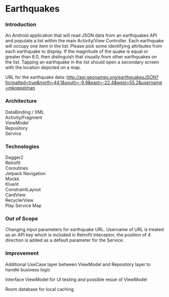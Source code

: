 # Earthquakes

### Introduction

An Android application that will read JSON data from an earthquakes API and populate a list within the main 
Activity/View Controller.  Each earthquake will occupy one item in the list.  Please pick some identifying 
attributes from each earthquake to display.  If the magnitude of the quake is equal or greater than 8.0, 
then distinguish that visually from other earthquakes on the list.  Tapping an earthquake in the list should 
open a secondary screen with the location depicted on a map.

URL for the earthquake data:  http://api.geonames.org/earthquakesJSON?formatted=true&north=44.1&south=-9.9&east=-22.4&west=55.2&username=mkoppelman

### Architecture
DataBinding / XML <br />
Activity/Fragment <br />
ViewModel <br />
Repository <br />
Service <br />

### Technologies
Dagger2<br />
Retrofit<br />
Coroutines<br />
Jetpack Navigation<br />
Mockk<br />
Kluent<br />
ConstraintLayout <br />
CardView <br />
RecyclerView <br />
Play Service Map<br />

### Out of Scope
Changing input parameters for earthquake URL. Username of URL is treated as an API key which is included in Retrofit inteceptor, the position of 4 direction is added as a default parameter for the Service.

### Improvement 
Additional UseCase layer between ViewModel and Repository layer to handle business logic

Interface ViewModel for UI testing and possible resue of ViewModel

Room database for local caching
